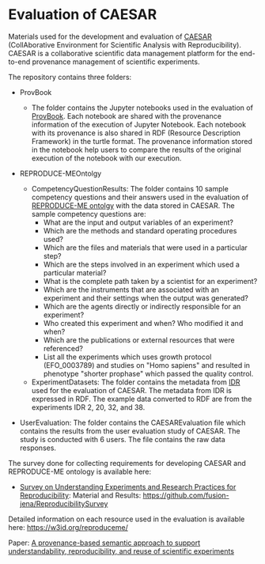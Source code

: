 # Evaluation of CAESAR
Materials used for the development and evaluation of [CAESAR](https://github.com/CaesarReceptorLight) (CollAborative Environment for
Scientific Analysis with Reproducibility). CAESAR is a collaborative scientific data management platform for the end-to-end provenance management of scientific experiments.

The repository contains three folders:  
  * ProvBook  
    *  The folder contains the Jupyter notebooks used in the evaluation of [ProvBook](https://github.com/Sheeba-Samuel/ProvBook). Each notebook are shared with the provenance information of the execution of Jupyter Notebook. Each notebook with its provenance is also shared in RDF (Resource Description Framework) in the turtle format. The provenance information stored in the notebook help users to compare the results of the original execution of the notebook with our execution.
  * REPRODUCE-MEOntolgy  
    * CompetencyQuestionResults: The folder contains 10 sample competency questions and their answers used in the evaluation of [REPRODUCE-ME ontolgy](https://w3id.org/reproduceme/) with the data stored in CAESAR. 
    The sample competency questions are:
      * What are the input and output variables of an experiment?
      * Which are the methods and standard operating procedures used?
      * Which are the files and materials that were used in a particular step?
      * Which are the steps involved in an experiment which used a particular material?
      * What is the complete path taken by a scientist for an experiment?
      * Which are the instruments that are associated with an experiment and their settings when the output was generated?
      * Which are the agents directly or indirectly responsible for an experiment?
      * Who created this experiment and when? Who modified it and when?
      * Which are the publications or external resources that were referenced?
      * List all the experiments which uses growth protocol (EFO_0003789) and studies on "Homo sapiens" and resulted in phenotype "shorter prophase" which passed the quality control.    
    * ExperimentDatasets: The folder contains the metadata from [IDR](https://github.com/IDR/idr-metadata) used for the evaluation of CAESAR. The metadata from IDR is expressed in RDF. The example data converted to RDF are from the experiments IDR 2, 20, 32, and 38.
    
  * UserEvaluation: The folder contains the CAESAREvaluation file which contains the results from the user evaluation study of CAESAR. The study is conducted with 6 users. The file contains the raw data responses.
  
  
The survey done for collecting requirements for developing CAESAR and REPRODUCE-ME ontology is available here:
 *  [Survey on Understanding Experiments and Research Practices for Reproducibility](https://peerj.com/articles/11140/): Material and Results: https://github.com/fusion-jena/ReproducibilitySurvey

Detailed information on each resource used in the evaluation is available here: https://w3id.org/reproduceme/

Paper: [A provenance-based semantic approach to support understandability, reproducibility, and reuse of scientific experiments](https://doi.org/10.22032/dbt.40396)
